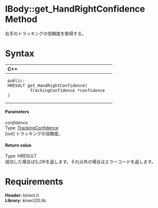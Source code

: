 IBody::get\_HandRightConfidence Method  
======================================  

右手のトラッキングの信頼度を取得する。 <span id="syntaxSection"></span>

Syntax  
======  

<table>
<colgroup>
<col width="100%" />
</colgroup>
<thead>
<tr class="header">
<th align="left">C++</th>
</tr>
</thead>
<tbody>
<tr class="odd">
<td align="left"><pre><code>public:  
HRESULT get_HandRightConfidence(  
         TrackingConfidence *confidence  
)</code></pre></td>
</tr>
</tbody>
</table>

<span id="ID4EG"></span>
#### Parameters  

*confidence*    
Type: [TrackingConfidence](../../../Enumerations/TrackingConfidence.md)  
[out] トラッキングの信頼度。  

<span id="ID4EP"></span>
#### Return value  

Type: HRESULT  
成功した場合はS\_OKを返します。それ以外の場合はエラーコードを返します。  

<span id="requirements"></span>

Requirements  
============  

**Header:** kinect.h  
**Library:** kinect20.lib  



<!--Please do not edit the data in the comment block below.-->
<!--
TOCTitle : get_HandRightConfidence Method
RLTitle : IBody::get_HandRightConfidence Method
KeywordK : get_HandRightConfidence method
KeywordK : IBody::get_HandRightConfidence method
KeywordF : IBody::get_HandRightConfidence
KeywordF : get_HandRightConfidence
KeywordF : Microsoft.Kinect.kinect.IBody.get_HandRightConfidence(TrackingConfidence@)
KeywordA : M:Microsoft.Kinect.kinect.IBody.get_HandRightConfidence(TrackingConfidence@)
AssetID : M:Microsoft.Kinect.kinect.IBody.get_HandRightConfidence(TrackingConfidence@)
Locale : en-us
CommunityContent : 1
APIType : Managed
APILocation : 
APIName : Microsoft.Kinect.kinect.IBody::get_HandRightConfidence
TargetOS : Windows
TopicType : kbSyntax
DevLang : C++
DocSet : K4Wv2
ProjType : K4Wv2Proj
Technology : Kinect for Windows
Product : Kinect for Windows SDK v2
productversion : 20
-->
